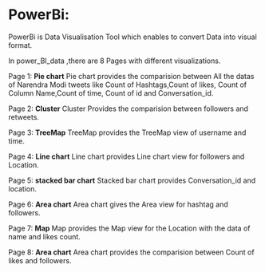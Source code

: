 # PowerBi:
PowerBi is Data Visualisation Tool which enables to convert Data into visual format. 

In power_BI_data ,there are 8 Pages with different visualizations.

Page 1: **Pie chart**
Pie chart provides the comparision between All the datas of Narendra Modi tweets like Count of Hashtags,Count of likes, Count of Column Name,Count of time, Count of id and  Conversation_id.

Page 2: **Cluster** 
Cluster Provides the comparision between followers and retweets.

Page 3: **TreeMap**
TreeMap provides the TreeMap view of username and time.

Page 4: **Line chart**
Line chart provides Line chart view for followers and Location.

Page 5: **stacked bar chart**
Stacked bar chart provides Conversation_id and location.

Page 6: **Area chart**
Area chart gives the Area view for hashtag and followers.

Page 7: **Map**
Map provides the Map view for the Location with the data of name and likes count.

Page 8: **Area chart**
Area chart provides the comparision between Count of likes and followers.


